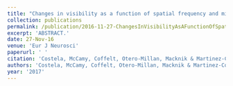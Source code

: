 ```yaml
---
title: "Changes in visibility as a function of spatial frequency and microsaccade occurrence."
collection: publications
permalink: /publication/2016-11-27-ChangesInVisibilityAsAFunctionOfSpatialFrequencyAndMicrosaccade
excerpt: 'ABSTRACT.'
date: 27-Nov-16
venue: 'Eur J Neurosci'
paperurl: ' '
citation: 'Costela, McCamy, Coffelt, Otero-Millan, Macknik & Martinez-Conde(2020) "Changes in visibility as a function of spatial frequency and microsaccade occurrence." Eur J Neurosci. 2017 Feb;45(3):433-439. '
authors: 'Costela, McCamy, Coffelt, Otero-Millan, Macknik & Martinez-Conde'
year: '2017'
---
```


